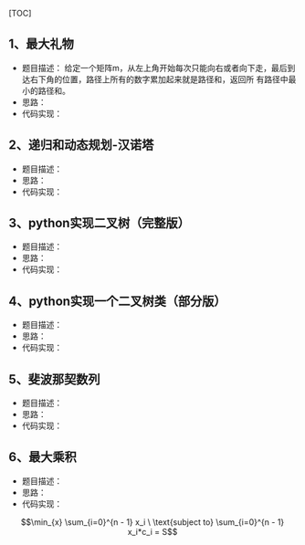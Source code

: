 [TOC]
## 1、最大礼物
- 题目描述：
    给定一个矩阵m，从左上角开始每次只能向右或者向下走，最后到达右下角的位置，路径上所有的数字累加起来就是路径和，返回所     有路径中最小的路径和。
- 思路：
- 代码实现：

## 2、递归和动态规划-汉诺塔
- 题目描述：
- 思路：
- 代码实现：

## 3、python实现二叉树（完整版）
- 题目描述：
- 思路：
- 代码实现：

## 4、python实现一个二叉树类（部分版）
- 题目描述：
- 思路：
- 代码实现：

## 5、斐波那契数列
- 题目描述：
- 思路：
- 代码实现：

## 6、最大乘积
- 题目描述：
- 思路：
- 代码实现：


$$\min_{x} \sum_{i=0}^{n - 1} x_i \ \text{subject to} \sum_{i=0}^{n - 1} x_i*c_i = S$$